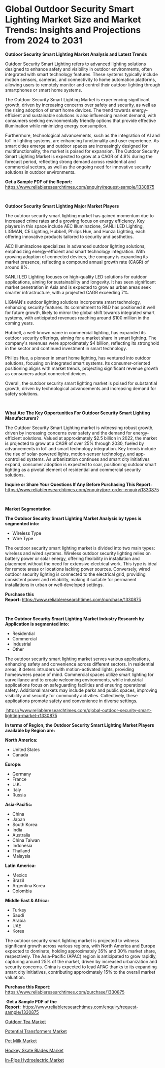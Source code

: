 <p><h1>Global Outdoor Security Smart Lighting Market Size and Market Trends: Insights and Projections from 2024 to 2031</h1></p><p><strong>Outdoor Security Smart Lighting Market Analysis and Latest Trends</strong></p>
<p><p>Outdoor Security Smart Lighting refers to advanced lighting solutions designed to enhance safety and visibility in outdoor environments, often integrated with smart technology features. These systems typically include motion sensors, cameras, and connectivity to home automation platforms, allowing users to remotely monitor and control their outdoor lighting through smartphones or smart home systems.</p><p>The Outdoor Security Smart Lighting Market is experiencing significant growth, driven by increasing concerns over safety and security, as well as the rising adoption of smart home devices. The trend towards energy-efficient and sustainable solutions is also influencing market demand, with consumers seeking environmentally friendly options that provide effective illumination while minimizing energy consumption.</p><p>Furthermore, technological advancements, such as the integration of AI and IoT in lighting systems, are enhancing functionality and user experience. As smart cities emerge and outdoor spaces are increasingly designed for multifunctionality, the market is poised for expansion. The Outdoor Security Smart Lighting Market is expected to grow at a CAGR of 4.9% during the forecast period, reflecting strong demand across residential and commercial sectors, as well as the ongoing need for innovative security solutions in outdoor environments.</p></p>
<p><strong>Get a Sample PDF of the Report:&nbsp;</strong> <a href="https://www.reliableresearchtimes.com/enquiry/request-sample/1330875?utm_campaign=1593&utm_medium=2&utm_source=Github&utm_content=ia&utm_term=19102024&utm_id=outdoor-security-smart-lighting">https://www.reliableresearchtimes.com/enquiry/request-sample/1330875</a></p>
<p>&nbsp;</p>
<p><strong>Outdoor Security Smart Lighting Major Market Players</strong></p>
<p><p>The outdoor security smart lighting market has gained momentum due to increased crime rates and a growing focus on energy efficiency. Key players in this space include AEC Illuminazione, SANLI LED Lighting, LIGMAN, CE Lighting, Hubbell, Philips Hue, and Hunza Lighting, each offering innovative products tailored to security and aesthetics.</p><p>AEC Illuminazione specializes in advanced outdoor lighting solutions, emphasizing energy-efficient and smart technology integration. With growing adoption of connected devices, the company is expanding its market presence, reflecting a compound annual growth rate (CAGR) of around 8%. </p><p>SANLI LED Lighting focuses on high-quality LED solutions for outdoor applications, aiming for sustainability and longevity. It has seen significant market penetration in Asia and is expected to grow as urban areas seek smarter infrastructure, with a projected CAGR exceeding 7%.</p><p>LIGMAN's outdoor lighting solutions incorporate smart technology, enhancing security features. Its commitment to R&D has positioned it well for future growth, likely to mirror the global shift towards integrated smart systems, with anticipated revenues reaching around $100 million in the coming years.</p><p>Hubbell, a well-known name in commercial lighting, has expanded its outdoor security offerings, aiming for a market share in smart lighting. The company's revenues were approximately $4 billion, reflecting its stronghold in the sector and continued investment in smart technology.</p><p>Philips Hue, a pioneer in smart home lighting, has ventured into outdoor solutions, focusing on integrated smart systems. Its consumer-oriented positioning aligns with market trends, projecting significant revenue growth as consumers adopt connected devices.</p><p>Overall, the outdoor security smart lighting market is poised for substantial growth, driven by technological advancements and increasing demand for safety solutions.</p></p>
<p>&nbsp;</p>
<p><strong>What Are The Key Opportunities For Outdoor Security Smart Lighting Manufacturers?</strong></p>
<p><p>The Outdoor Security Smart Lighting market is witnessing robust growth, driven by increasing concerns over safety and the demand for energy-efficient solutions. Valued at approximately $2.5 billion in 2022, the market is projected to grow at a CAGR of over 25% through 2030, fueled by advancements in IoT and smart technology integration. Key trends include the rise of solar-powered lights, motion-sensor technology, and app-controlled systems. As urbanization continues and smart city initiatives expand, consumer adoption is expected to soar, positioning outdoor smart lighting as a pivotal element of residential and commercial security solutions.</p></p>
<p><strong>Inquire or Share Your Questions If Any Before Purchasing This Report:</strong> <a href="https://www.reliableresearchtimes.com/enquiry/pre-order-enquiry/1330875?utm_campaign=1593&utm_medium=2&utm_source=Github&utm_content=ia&utm_term=19102024&utm_id=outdoor-security-smart-lighting">https://www.reliableresearchtimes.com/enquiry/pre-order-enquiry/1330875</a></p>
<p>&nbsp;</p>
<p><strong>Market Segmentation</strong></p>
<p><strong>The Outdoor Security Smart Lighting Market Analysis by types is segmented into:</strong></p>
<p><ul><li>Wireless Type</li><li>Wire Type</li></ul></p>
<p><p>The outdoor security smart lighting market is divided into two main types: wireless and wired systems. Wireless outdoor security lighting relies on battery power or solar energy, offering flexibility in installation and placement without the need for extensive electrical work. This type is ideal for remote areas or locations lacking power sources. Conversely, wired outdoor security lighting is connected to the electrical grid, providing consistent power and reliability, making it suitable for permanent installations in urban or well-developed settings.</p></p>
<p><strong>Purchase this Report:&nbsp;</strong><a href="https://www.reliableresearchtimes.com/purchase/1330875?utm_campaign=1593&utm_medium=2&utm_source=Github&utm_content=ia&utm_term=19102024&utm_id=outdoor-security-smart-lighting">https://www.reliableresearchtimes.com/purchase/1330875</a></p>
<p>&nbsp;</p>
<p><strong>The Outdoor Security Smart Lighting Market Industry Research by Application is segmented into:</strong></p>
<p><ul><li>Residential</li><li>Commercial</li><li>Industrial</li><li>Other</li></ul></p>
<p><p>The outdoor security smart lighting market serves various applications, enhancing safety and convenience across different sectors. In residential areas, it deters intruders with motion-activated lights, providing homeowners peace of mind. Commercial spaces utilize smart lighting for surveillance and to create welcoming environments, while industrial applications focus on safeguarding facilities and ensuring operational safety. Additional markets may include parks and public spaces, improving visibility and security for community activities. Collectively, these applications promote safety and convenience in diverse settings.</p></p>
<p><a href="https://www.reliableresearchtimes.com/global-outdoor-security-smart-lighting-market-r1330875?utm_campaign=1593&utm_medium=2&utm_source=Github&utm_content=ia&utm_term=19102024&utm_id=outdoor-security-smart-lighting">&nbsp;https://www.reliableresearchtimes.com/global-outdoor-security-smart-lighting-market-r1330875</a></p>
<p><strong>In terms of Region, the Outdoor Security Smart Lighting Market Players available by Region are:</strong></p>
<p>
    <p> <strong> North America: </strong>
        <ul>
            <li>United States</li>
            <li>Canada</li>
        </ul>
        </p> 
    <p> <strong> Europe: </strong>
        <ul>
            <li>Germany</li>
            <li>France</li>
            <li>U.K.</li>
            <li>Italy</li>
            <li>Russia</li>
        </ul>
        </p> 
    <p> <strong> Asia-Pacific: </strong>
        <ul>
            <li>China</li>
            <li>Japan</li>
            <li>South Korea</li>
            <li>India</li>
            <li>Australia</li>
            <li>China Taiwan</li>
            <li>Indonesia</li>
            <li>Thailand</li>
            <li>Malaysia</li>
        </ul>
        </p> 
    <p> <strong> Latin America: </strong>
        <ul>
            <li>Mexico</li>
            <li>Brazil</li>
            <li>Argentina Korea</li>
            <li>Colombia</li>
        </ul>
        </p> 
    <p> <strong> Middle East & Africa: </strong>
        <ul>
            <li>Turkey</li>
            <li>Saudi</li>
            <li>Arabia</li>
            <li>UAE</li>
            <li>Korea</li>
        </ul>
    </p>
    </p>
<p><p>The outdoor security smart lighting market is projected to witness significant growth across various regions, with North America and Europe expected to dominate, holding approximately 35% and 30% market share, respectively. The Asia-Pacific (APAC) region is anticipated to grow rapidly, capturing around 25% of the market, driven by increased urbanization and security concerns. China is expected to lead APAC thanks to its expanding smart city initiatives, contributing approximately 15% to the overall market valuation.</p></p>
<p><strong>Purchase this Report: </strong><a href="https://www.reliableresearchtimes.com/purchase/1330875?utm_campaign=1593&utm_medium=2&utm_source=Github&utm_content=ia&utm_term=19102024&utm_id=outdoor-security-smart-lighting">https://www.reliableresearchtimes.com/purchase/1330875</a></p>
<p>&nbsp;<strong>Get a Sample PDF of the Report:&nbsp;&nbsp;</strong><a href="https://www.reliableresearchtimes.com/enquiry/request-sample/1330875?utm_campaign=1593&utm_medium=2&utm_source=Github&utm_content=ia&utm_term=19102024&utm_id=outdoor-security-smart-lighting">https://www.reliableresearchtimes.com/enquiry/request-sample/1330875</a></p>
<p><strong></strong></p>
<p><p><a href="https://www.linkedin.com/pulse/market-leaders-laggards-global-outdoor-tea-trends-forecast-zyx5f?utm_campaign=1593&utm_medium=2&utm_source=Github&utm_content=ia&utm_term=19102024&utm_id=outdoor-security-smart-lighting">Outdoor Tea Market</a></p><p><a href="https://www.linkedin.com/pulse/potential-transformers-market-size-type-low-voltage-transformermedium-qwqjc?utm_campaign=1593&utm_medium=2&utm_source=Github&utm_content=ia&utm_term=19102024&utm_id=outdoor-security-smart-lighting">Potential Transformers Market</a></p><p><a href="https://www.linkedin.com/pulse/emerging-trends-pet-milk-market-global-outlook-future-prospects-yr1nf?utm_campaign=1593&utm_medium=2&utm_source=Github&utm_content=ia&utm_term=19102024&utm_id=outdoor-security-smart-lighting">Pet Milk Market</a></p><p><a href="https://www.linkedin.com/pulse/hockey-skate-blades-market-outlook-complete-industry-qwljc?utm_campaign=1593&utm_medium=2&utm_source=Github&utm_content=ia&utm_term=19102024&utm_id=outdoor-security-smart-lighting">Hockey Skate Blades Market</a></p><p><a href="https://github.com/AshikRahman665/Market-Research-Report-List-1/blob/main/in-pipe-hydroelectric-market.md?utm_campaign=1593&utm_medium=2&utm_source=Github&utm_content=ia&utm_term=19102024&utm_id=outdoor-security-smart-lighting">In-Pipe Hydroelectric Market</a></p></p>